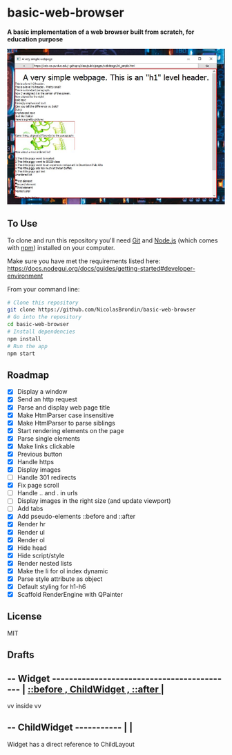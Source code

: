# basic-web-browser

**A basic implementation of a web browser built from scratch, for education purpose**

![cover](./docs/cover.jpeg)

## To Use

To clone and run this repository you'll need [Git](https://git-scm.com) and [Node.js](https://nodejs.org/en/download/) (which comes with [npm](http://npmjs.com)) installed on your computer.

Make sure you have met the requirements listed here: https://docs.nodegui.org/docs/guides/getting-started#developer-environment

From your command line:

```bash
# Clone this repository
git clone https://github.com/NicolasBrondin/basic-web-browser
# Go into the repository
cd basic-web-browser
# Install dependencies
npm install
# Run the app
npm start
```

## Roadmap

- [x] Display a window
- [x] Send an http request
- [x] Parse and display web page title
- [x] Make HtmlParser case insensitive
- [x] Make HtmlParser to parse siblings
- [x] Start rendering elements on the page
- [x] Parse single elements
- [x] Make links clickable
- [x] Previous button
- [x] Handle https
- [x] Display images
- [ ] Handle 301 redirects
- [x] Fix page scroll
- [ ] Handle .. and . in urls
- [ ] Display images in the right size (and update viewport)
- [ ] Add tabs
- [x] Add pseudo-elements ::before and ::after
- [x] Render hr
- [x] Render ul
- [x] Render ol
- [x] Hide head
- [x] Hide script/style
- [x] Render nested lists
- [x] Make the li for ol index dynamic
- [x] Parse style attribute as object
- [x] Default styling for h1-h6
- [x] Scaffold RenderEngine with QPainter

## License

MIT

## Drafts


-- Widget -------------------------------------------
| [ ::before , ChildWidget , ::after ](WidgetLayout) |
-----------------------------------------------------

vv inside vv

-- ChildWidget -----------
| [<Empty>](ChildLayout) |
--------------------------

Widget has a direct reference to ChildLayout
